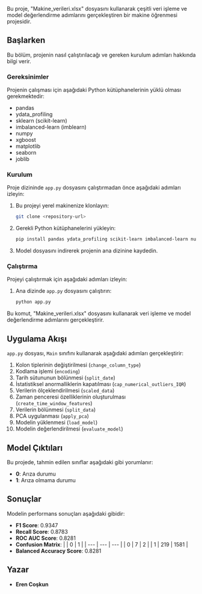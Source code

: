 Bu proje, "Makine_verileri.xlsx" dosyasını kullanarak çeşitli veri işleme ve model değerlendirme adımlarını gerçekleştiren bir makine öğrenmesi projesidir.

## Başlarken

Bu bölüm, projenin nasıl çalıştırılacağı ve gereken kurulum adımları hakkında bilgi verir.

### Gereksinimler

Projenin çalışması için aşağıdaki Python kütüphanelerinin yüklü olması gerekmektedir:

- pandas
- ydata_profiling
- sklearn (scikit-learn)
- imbalanced-learn (imblearn)
- numpy
- xgboost
- matplotlib
- seaborn
- joblib

### Kurulum

Proje dizininde `app.py` dosyasını çalıştırmadan önce aşağıdaki adımları izleyin:

1. Bu projeyi yerel makinenize klonlayın:

   ```bash
   git clone <repository-url>
   ```

2. Gerekli Python kütüphanelerini yükleyin:

   ```bash
   pip install pandas ydata_profiling scikit-learn imbalanced-learn numpy xgboost matplotlib seaborn joblib
   ```

3. Model dosyasını indirerek projenin ana dizinine kaydedin.

### Çalıştırma

Projeyi çalıştırmak için aşağıdaki adımları izleyin:

1. Ana dizinde `app.py` dosyasını çalıştırın:

   ```bash
   python app.py
   ```

Bu komut, "Makine_verileri.xlsx" dosyasını kullanarak veri işleme ve model değerlendirme adımlarını gerçekleştirir.

## Uygulama Akışı

`app.py` dosyası, `Main` sınıfını kullanarak aşağıdaki adımları gerçekleştirir:

1. Kolon tiplerinin değiştirilmesi (`change_column_type`)
2. Kodlama işlemi (`encoding`)
3. Tarih sütununun bölünmesi (`split_date`)
4. İstatistiksel anormalliklerin kapatılması (`cap_numerical_outliers_IQR`)
5. Verilerin ölçeklendirilmesi (`scaled_data`)
6. Zaman penceresi özelliklerinin oluşturulması (`create_time_window_features`)
7. Verilerin bölünmesi (`split_data`)
8. PCA uygulanması (`apply_pca`)
9. Modelin yüklenmesi (`load_model`)
10. Modelin değerlendirilmesi (`evaluate_model`)

## Model Çıktıları

Bu projede, tahmin edilen sınıflar aşağıdaki gibi yorumlanır:

- **0**: Arıza durumu
- **1**: Arıza olmama durumu

## Sonuçlar

Modelin performans sonuçları aşağıdaki gibidir:

- **F1 Score**: 0.9347
- **Recall Score**: 0.8783
- **ROC AUC Score**: 0.8281
- **Confusion Matrix**:
      |  | 0 | 1 |
      | --- | --- | --- |
      | 0 | 7 | 2 |
      | 1 | 219 | 1581 |
- **Balanced Accuracy Score**: 0.8281

## Yazar

- **Eren Coşkun**
